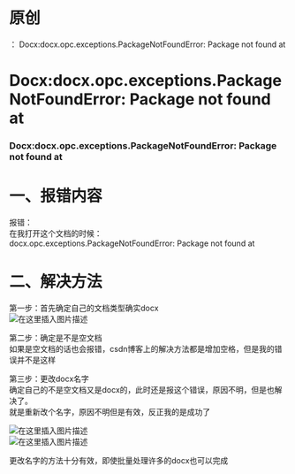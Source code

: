 # 原创

： Docx:docx.opc.exceptions.PackageNotFoundError: Package not found at

# Docx:docx.opc.exceptions.PackageNotFoundError: Package not found at

### Docx:docx.opc.exceptions.PackageNotFoundError: Package not found at

# 一、报错内容

报错：<br/> 在我打开这个文档的时候：<br/> docx.opc.exceptions.PackageNotFoundError: Package not found at

# 二、解决方法

第一步：首先确定自己的文档类型确实docx<br/> <img alt="在这里插入图片描述" src="https://img-blog.csdnimg.cn/20200524175538957.png?x-oss-process=image/watermark,type_ZmFuZ3poZW5naGVpdGk,shadow_10,text_aHR0cHM6Ly9ibG9nLmNzZG4ubmV0L3B5dGhvbl9fcmVwb3J0ZWQ=,size_16,color_FFFFFF,t_70"/>

第二步：确定是不是空文档<br/> 如果是空文档的话也会报错，csdn博客上的解决方法都是增加空格，但是我的错误并不是这样

第三步：更改docx名字<br/> 确定自己的不是空文档又是docx的，此时还是报这个错误，原因不明，但是也解决了。<br/> 就是重新改个名字，原因不明但是有效，反正我的是成功了

<img alt="在这里插入图片描述" src="https://img-blog.csdnimg.cn/2020052418003754.png?x-oss-process=image/watermark,type_ZmFuZ3poZW5naGVpdGk,shadow_10,text_aHR0cHM6Ly9ibG9nLmNzZG4ubmV0L3B5dGhvbl9fcmVwb3J0ZWQ=,size_16,color_FFFFFF,t_70"/><br/> <img alt="在这里插入图片描述" src="https://img-blog.csdnimg.cn/20200524180244899.png"/>

更改名字的方法十分有效，即使批量处理许多的docx也可以完成
